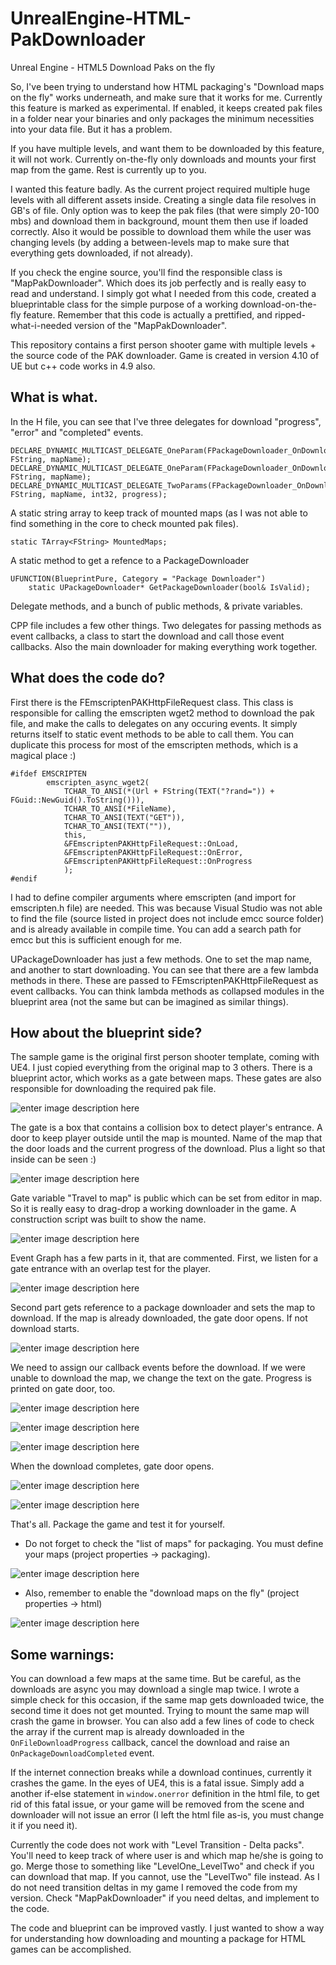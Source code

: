 # UnrealEngine-HTML-PakDownloader
Unreal Engine - HTML5 Download Paks on the fly

So, I've been trying to understand how HTML packaging's "Download maps on the fly" works underneath, and make sure that it works for me. Currently this feature is marked as experimental. If enabled, it keeps created pak files in a folder near your binaries and only packages the minimum necessities into your data file. But it has a problem.

If you have multiple levels, and want them to be downloaded by this feature, it will not work. Currently on-the-fly only downloads and mounts your first map from the game. Rest is currently up to you.

I wanted this feature badly. As the current project required multiple huge levels with all different assets inside. Creating a single data file resolves in GB's of file. Only option was to keep the pak files (that were simply 20-100 mbs) and download them in background, mount them then use if loaded correctly. Also it would be possible to download them while the user was changing levels (by adding a between-levels map to make sure that everything gets downloaded, if not already).

If you check the engine source, you'll find the responsible class is "MapPakDownloader". Which does its job perfectly and is really easy to read and understand. I simply got what I needed from this code, created a blueprintable class for the simple purpose of a working download-on-the-fly feature. Remember that this code is actually a prettified, and ripped-what-i-needed version of the "MapPakDownloader".

This repository contains a first person shooter game with multiple levels + the source code of the PAK downloader. Game is created in version 4.10 of UE but c++ code works in 4.9 also.

What is what.
-------------

In the H file, you can see that I've three delegates for download "progress", "error" and "completed" events.

    DECLARE_DYNAMIC_MULTICAST_DELEGATE_OneParam(FPackageDownloader_OnDownloadComplete, FString, mapName);
    DECLARE_DYNAMIC_MULTICAST_DELEGATE_OneParam(FPackageDownloader_OnDownloadError, FString, mapName);
    DECLARE_DYNAMIC_MULTICAST_DELEGATE_TwoParams(FPackageDownloader_OnDownloadProgress, FString, mapName, int32, progress);

A static string array to keep track of mounted maps (as I was not able to find something in the core to check mounted pak files).

    static TArray<FString> MountedMaps;

A static method to get a refence to a PackageDownloader

	UFUNCTION(BlueprintPure, Category = "Package Downloader")
		static UPackageDownloader* GetPackageDownloader(bool& IsValid);

Delegate methods, and a bunch of public methods, & private variables.

CPP file includes a few other things. Two delegates for passing methods as event callbacks, a class to start the download and call those event callbacks. Also the main downloader for making everything work together.

What does the code do?
----------------------

First there is the FEmscriptenPAKHttpFileRequest class. This class is responsible for calling the emscripten wget2 method to download the pak file, and make the calls to delegates on any occuring events. It simply returns itself to static event methods to be able to call them. You can duplicate this process for most of the emscripten methods, which is a magical place :)

    #ifdef EMSCRIPTEN
    		emscripten_async_wget2(
    			TCHAR_TO_ANSI(*(Url + FString(TEXT("?rand=")) + FGuid::NewGuid().ToString())),
    			TCHAR_TO_ANSI(*FileName),
    			TCHAR_TO_ANSI(TEXT("GET")),
    			TCHAR_TO_ANSI(TEXT("")),
    			this,
    			&FEmscriptenPAKHttpFileRequest::OnLoad,
    			&FEmscriptenPAKHttpFileRequest::OnError,
    			&FEmscriptenPAKHttpFileRequest::OnProgress
    			);
    #endif

I had to define compiler arguments where emscripten (and import for emscripten.h file) are needed. This was because Visual Studio was not able to find the file (source listed in project does not include emcc source folder) and is already available in compile time. You can add a search path for emcc but this is sufficient enough for me.

UPackageDownloader has just a few methods. One to set the map name, and another to start downloading. You can see that there are a few lambda methods in there. These are passed to FEmscriptenPAKHttpFileRequest as event callbacks. You can think lambda methods as collapsed modules in the blueprint area (not the same but can be imagined as similar things).

How about the blueprint side?
-----------------------------

The sample game is the original first person shooter template, coming with UE4. I just copied everything from the original map to 3 others. There is a blueprint actor, which works as a gate between maps. These gates are also responsible for downloading the required pak file.

![enter image description here](http://emrahgunduz.com/wp-content/uploads/github/a.jpg)

The gate is a box that contains a collision box to detect player's entrance. A door to keep player outside until the map is mounted. Name of the map that the door loads and the current progress of the download. Plus a light so that inside can be seen :)

![enter image description here](http://emrahgunduz.com/wp-content/uploads/github/b.jpg)

Gate variable "Travel to map" is public which can be set from editor in map. So it is really easy to drag-drop a working downloader in the game. A construction script was built to show the name.

![enter image description here](http://emrahgunduz.com/wp-content/uploads/github/c.jpg)

Event Graph has a few parts in it, that are commented.
First, we listen for a gate entrance with an overlap test for the player.

![enter image description here](http://emrahgunduz.com/wp-content/uploads/github/d.jpg)

Second part gets reference to a package downloader and sets the map to download. If the map is already downloaded, the gate door opens. If not download starts.

![enter image description here](http://emrahgunduz.com/wp-content/uploads/github/e.jpg)

We need to assign our callback events before the download.
If we were unable to download the map, we change the text on the gate.
Progress is printed on gate door, too.

![enter image description here](http://emrahgunduz.com/wp-content/uploads/github/f.jpg)

![enter image description here](http://emrahgunduz.com/wp-content/uploads/github/h.jpg)

![enter image description here](http://emrahgunduz.com/wp-content/uploads/github/i.jpg)

When the download completes, gate door opens.

![enter image description here](http://emrahgunduz.com/wp-content/uploads/github/j.jpg)

![enter image description here](http://emrahgunduz.com/wp-content/uploads/github/g.jpg)

That's all. Package the game and test it for yourself.
- Do not forget to check the "list of maps" for packaging. You must define your maps (project properties -> packaging).

![enter image description here](http://emrahgunduz.com/wp-content/uploads/github/k.jpg)

- Also, remember to enable the "download maps on the fly" (project properties -> html)

![enter image description here](http://emrahgunduz.com/wp-content/uploads/github/l.jpg)

Some warnings:
--------------

You can download a few maps at the same time. But be careful, as the downloads are async you may download a single map twice. I wrote a simple check for this occasion, if the same map gets downloaded twice, the second time it does not get mounted. Trying to mount the same map will crash the game in browser. You can also add a few lines of code to check the array if the current map is already downloaded in the `OnFileDownloadProgress` callback, cancel the download and raise an `OnPackageDownloadCompleted` event.

If the internet connection breaks while a download continues, currently it crashes the game. In the eyes of UE4, this is a fatal issue. Simply add a another if-else statement in `window.onerror` definition in the html file, to get rid of this fatal issue, or your game will be removed from the scene and downloader will not issue an error (I left the html file as-is, you must change it if you need it).

Currently the code does not work with "Level Transition - Delta packs". You'll need to keep track of where user is and which map he/she is going to go. Merge those to something like "LevelOne_LevelTwo" and check if you can download that map. If you cannot, use the "LevelTwo" file instead. As I do not need transition deltas in my game I removed the code from my version. Check "MapPakDownloader" if you need deltas, and implement to the code.

The code and blueprint can be improved vastly. I just wanted to show a way for understanding how downloading and mounting a package for HTML games can be accomplished.
